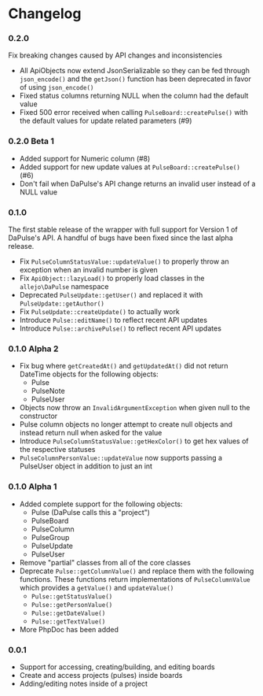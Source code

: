 # Changelog

### 0.2.0

Fix breaking changes caused by API changes and inconsistencies

- All ApiObjects now extend JsonSerializable so they can be fed through `json_encode()` and the `getJson()` function has been deprecated in favor of using `json_encode()`
- Fixed status columns returning NULL when the column had the default value
- Fixed 500 error received when calling `PulseBoard::createPulse()` with the default values for update related parameters (#9)

### 0.2.0 Beta 1

- Added support for Numeric column (#8)
- Added support for new update values at `PulseBoard::createPulse()` (#6)
- Don't fail when DaPulse's API change returns an invalid user instead of a NULL value

### 0.1.0

The first stable release of the wrapper with full support for Version 1 of DaPulse's API. A handful of bugs have been
fixed since the last alpha release.

- Fix `PulseColumnStatusValue::updateValue()` to properly throw an exception when an invalid number is given
- Fix `ApiObject::lazyLoad()` to properly load classes in the `allejo\DaPulse` namespace
- Deprecated `PulseUpdate::getUser()` and replaced it with `PulseUpdate::getAuthor()`
- Fix `PulseUpdate::createUpdate()` to actually work
- Introduce `Pulse::editName()` to reflect recent API updates
- Introduce `Pulse::archivePulse()` to reflect recent API updates

### 0.1.0 Alpha 2

- Fix bug where `getCreatedAt()` and `getUpdatedAt()` did not return DateTime objects for the following objects:
    - Pulse
    - PulseNote
    - PulseUser
- Objects now throw an `InvalidArgumentException` when given null to the constructor
- Pulse column objects no longer attempt to create null objects and instead return null when asked for the value
- Introduce `PulseColumnStatusValue::getHexColor()` to get hex values of the respective statuses
- `PulseColumnPersonValue::updateValue` now supports passing a PulseUser object in addition to just an int

### 0.1.0 Alpha 1

- Added complete support for the following objects:
    - Pulse (DaPulse calls this a "project")
    - PulseBoard
    - PulseColumn
    - PulseGroup
    - PulseUpdate
    - PulseUser
- Remove "partial" classes from all of the core classes
- Deprecate `Pulse::getColumnValue()` and replace them with the following functions. These functions return
  implementations of `PulseColumnValue` which provides a `getValue()` and `updateValue()`
    - `Pulse::getStatusValue()`
    - `Pulse::getPersonValue()`
    - `Pulse::getDateValue()`
    - `Pulse::getTextValue()`
- More PhpDoc has been added

### 0.0.1

- Support for accessing, creating/building, and editing boards
- Create and access projects (pulses) inside boards
- Adding/editing notes inside of a project